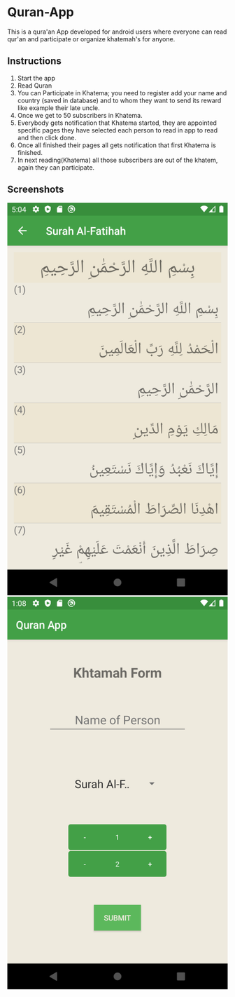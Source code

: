 # Quran-App
This is a qura'an App developed for android users where everyone can read qur'an and participate or organize khatemah's for anyone.

## Instructions
1. Start the app 
2. Read Quran
3. You can Participate in Khatema; you need to register add your name and country (saved in database) and to whom they want to send its reward like example their late uncle. 
4. Once we get to 50 subscribers in Khatema.
5. Everybody gets notification that Khatema started, they are appointed specific pages they have selected each person to read in app to read and then click done.
6. Once all finished their pages all gets notification that first Khatema is finished.
7. In next reading(Khatema) all those subscribers are out of the khatem, again they can participate.

## Screenshots
![Screenshot 1](/Screenshot1.png)
![Screenshot 2](/Screenshot2.png)
